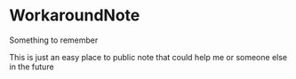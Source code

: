 # WorkaroundNote
Something to remember

This is just an easy place to public note that could help me or someone else in the future
